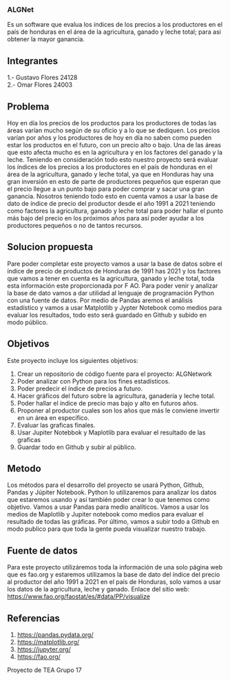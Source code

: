 ### ALGNet
Es un software que evalua los índices de los precios a los productores en el país de honduras en el área de la agricultura, ganado y leche total; para asi obtener la mayor ganancia.
## Integrantes
1.- Gustavo  Flores 24128  
2.- Omar Flores 24003
## Problema
Hoy en día los precios de los productos para los productores de todas las áreas varían mucho según de su oficio y a lo que se dediquen. Los precios varían por años y los productores de hoy en día no saben como pueden estar los productos en el futuro, con un precio alto o bajo. Una de las áreas que esto afecta mucho es en la agricultura y en los factores del ganado y la leche. Teniendo en consideración todo esto nuestro proyecto será evaluar los índices de los precios a los productores en el país de honduras en el área de la agricultura, ganado y leche total, ya que en Honduras hay una gran inversión en esto de parte de productores pequeños que esperan que el precio llegue a un punto bajo para poder comprar y sacar una gran ganancia. Nosotros teniendo todo esto en cuenta vamos a usar la base de dato de índice de precio del productor desde el año 1991 a 2021 teniendo como factores la agricultura, ganado y leche total para poder hallar el punto más bajo del precio en los próximos años para así poder ayudar a los productores pequeños o no de tantos recursos.    
## Solucion propuesta
Pare poder completar este proyecto vamos a usar la base de datos sobre el índice de precio de productos de Honduras de 1991 has 2021 y los factores que vamos a tener en cuenta es la agricultura, ganado y leche total, toda esta información este proporcionada por F	AO. Para poder venir y analizar la base de dato vamos a dar utilidad al lenguaje de programación Python con una fuente de datos. Por medio de Pandas aremos el análisis estadístico y vamos a usar Matplotlib y Jypter Notebook como medios para evaluar los resultados, todo esto será guardado en Github y subido en modo público.
## Objetivos
Este proyecto incluye los siguientes objetivos:  
1.	Crear un repositorio de código fuente para el proyecto: ALGNetwork   
2.	Poder analizar con Python para los fines estadísticos.   
3.	Poder predecir el índice de precios a futuro.   
4.	Hacer gráficos del futuro sobre la agricultura, ganadería y leche total.   
5.	Poder hallar el índice de precio mas bajo y alto en futuros años.  
6.	Proponer al productor cuales son los años que más le conviene invertir en un área en específico.   
7.	Evaluar las graficas finales.  
8.	Usar Jupiter Notebbok y Maplotlib para evaluar el resultado de las graficas  
9.	Guardar todo en Github y subir al público.
## Metodo
Los métodos para el desarrollo del proyecto se usará Python, Github, Pandas y Júpiter Notebook. Python lo utilizaremos para analizar los datos que estaremos usando y así también poder crear lo que tenemos como objetivo. Vamos a usar Pandas para medio analíticos. Vamos a usar los medios de Maplotlib y Jupiter notebook como medios para evaluar el resultado de todas las gráficas. Por último, vamos a subir todo a Github en modo publico para que toda la gente pueda visualizar nuestro trabajo.
## Fuente de datos
Para este proyecto utilizáremos toda la información de una solo página web que es fao.org y estaremos utilizamos la base de dato del índice del precio al productor del año 1991 a 2021 en el país de Honduras, solo vamos a usar los datos de la agricultura, leche y ganado.
Enlace del sitio web:  https://www.fao.org/faostat/es/#data/PP/visualize
## Referencias
1.	https://pandas.pydata.org/  
2.	https://matplotlib.org/  
3.	https://jupyter.org/  
4. https://fao.org/


Proyecto de TEA Grupo 17
